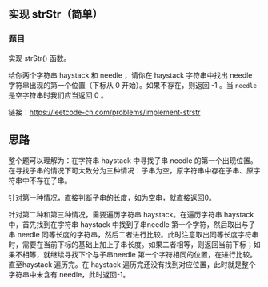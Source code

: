 ## 实现 strStr（简单）

### 题目

实现 strStr() 函数。

给你两个字符串 haystack 和 needle ，请你在 haystack 字符串中找出 needle 字符串出现的第一个位置（下标从 0 开始）。如果不存在，则返回  -1 。当 `needle` 是空字符串时我们应当返回 0 。

链接：https://leetcode-cn.com/problems/implement-strstr

## 思路

整个题可以理解为：在字符串 haystack 中寻找子串 needle 的第一个出现位置。在寻找子串的情况下可大致分为三种情况：子串为空，原字符串中存在子串、原字符串中不存在子串。

针对第一种情况，直接判断子串的长度，如为空串，就直接返回0。

针对第二种和第三种情况，需要遍历字符串 haystack。在遍历字符串 haystack中，首先找到在字符串 haystack 中找到子串needle 第一个字符，然后取出与子串 needle 同等长度的字符串，然后二者进行比较。此时注意取出同等长度字符串时，需要在当前下标的基础上加上子串长度。如果二者相等，则返回当前下标；如果不相等，就继续寻找下个与子串needle 第一个字符相同的位置，在进行比较。直至haystack 遍历完。在 haystack 遍历完还没有找到对应位置，此时就是整个字符串中未含有 needle，此时返回-1。




